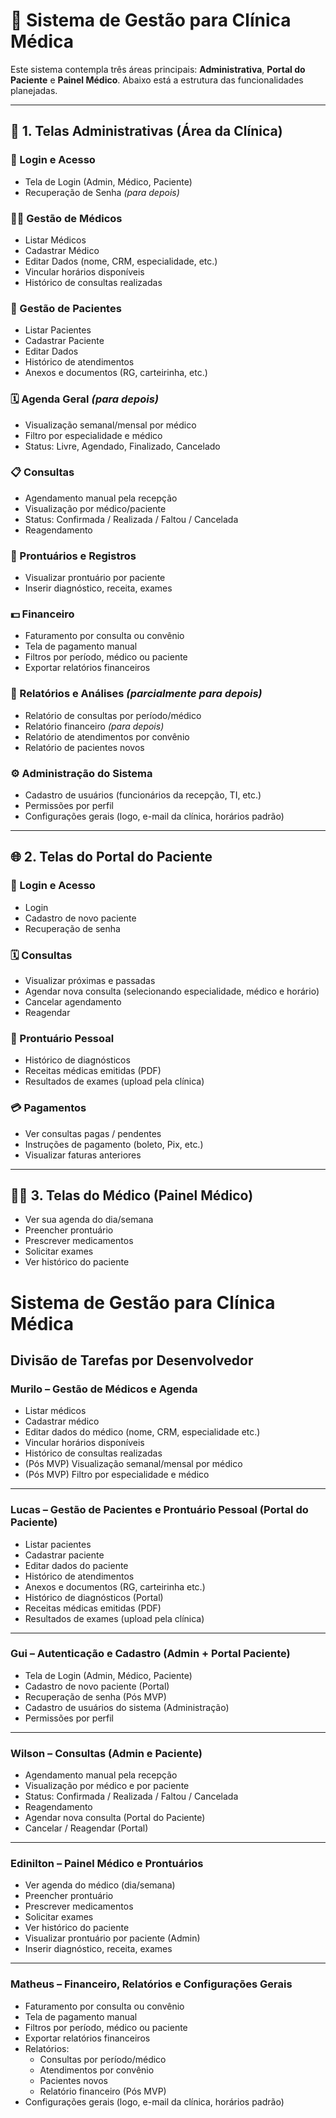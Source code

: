 # 🏥 Sistema de Gestão para Clínica Médica

Este sistema contempla três áreas principais: **Administrativa**, **Portal do Paciente** e **Painel Médico**. Abaixo está a estrutura das funcionalidades planejadas.

---

## 🔧 1. Telas Administrativas (Área da Clínica)

### 🔐 Login e Acesso
- Tela de Login (Admin, Médico, Paciente)
- Recuperação de Senha *(para depois)*

### 🧑‍⚕️ Gestão de Médicos
- Listar Médicos
- Cadastrar Médico
- Editar Dados (nome, CRM, especialidade, etc.)
- Vincular horários disponíveis
- Histórico de consultas realizadas

### 👤 Gestão de Pacientes
- Listar Pacientes
- Cadastrar Paciente
- Editar Dados
- Histórico de atendimentos
- Anexos e documentos (RG, carteirinha, etc.)

### 🗓️ Agenda Geral *(para depois)*
- Visualização semanal/mensal por médico
- Filtro por especialidade e médico
- Status: Livre, Agendado, Finalizado, Cancelado

### 📋 Consultas
- Agendamento manual pela recepção
- Visualização por médico/paciente
- Status: Confirmada / Realizada / Faltou / Cancelada
- Reagendamento

### 🧾 Prontuários e Registros
- Visualizar prontuário por paciente
- Inserir diagnóstico, receita, exames

### 💵 Financeiro
- Faturamento por consulta ou convênio
- Tela de pagamento manual
- Filtros por período, médico ou paciente
- Exportar relatórios financeiros

### 🧠 Relatórios e Análises *(parcialmente para depois)*
- Relatório de consultas por período/médico
- Relatório financeiro *(para depois)*
- Relatório de atendimentos por convênio
- Relatório de pacientes novos

### ⚙️ Administração do Sistema
- Cadastro de usuários (funcionários da recepção, TI, etc.)
- Permissões por perfil
- Configurações gerais (logo, e-mail da clínica, horários padrão)

---

## 🌐 2. Telas do Portal do Paciente

### 🔐 Login e Acesso
- Login
- Cadastro de novo paciente
- Recuperação de senha

### 🗓️ Consultas
- Visualizar próximas e passadas
- Agendar nova consulta (selecionando especialidade, médico e horário)
- Cancelar agendamento
- Reagendar

### 📁 Prontuário Pessoal
- Histórico de diagnósticos
- Receitas médicas emitidas (PDF)
- Resultados de exames (upload pela clínica)

### 💳 Pagamentos
- Ver consultas pagas / pendentes
- Instruções de pagamento (boleto, Pix, etc.)
- Visualizar faturas anteriores

---

## 👩‍⚕️ 3. Telas do Médico (Painel Médico)

- Ver sua agenda do dia/semana
- Preencher prontuário
- Prescrever medicamentos
- Solicitar exames
- Ver histórico do paciente



# Sistema de Gestão para Clínica Médica

## Divisão de Tarefas por Desenvolvedor

### Murilo – Gestão de Médicos e Agenda
- Listar médicos  
- Cadastrar médico  
- Editar dados do médico (nome, CRM, especialidade etc.)  
- Vincular horários disponíveis  
- Histórico de consultas realizadas  
- (Pós MVP) Visualização semanal/mensal por médico  
- (Pós MVP) Filtro por especialidade e médico  

---

### Lucas – Gestão de Pacientes e Prontuário Pessoal (Portal do Paciente)
- Listar pacientes  
- Cadastrar paciente  
- Editar dados do paciente  
- Histórico de atendimentos  
- Anexos e documentos (RG, carteirinha etc.)  
- Histórico de diagnósticos (Portal)  
- Receitas médicas emitidas (PDF)  
- Resultados de exames (upload pela clínica)

---

### Gui – Autenticação e Cadastro (Admin + Portal Paciente)
- Tela de Login (Admin, Médico, Paciente)  
- Cadastro de novo paciente (Portal)  
- Recuperação de senha (Pós MVP)  
- Cadastro de usuários do sistema (Administração)  
- Permissões por perfil  

---

### Wilson – Consultas (Admin e Paciente)
- Agendamento manual pela recepção  
- Visualização por médico e por paciente  
- Status: Confirmada / Realizada / Faltou / Cancelada  
- Reagendamento  
- Agendar nova consulta (Portal do Paciente)  
- Cancelar / Reagendar (Portal)

---

### Edinilton – Painel Médico e Prontuários
- Ver agenda do médico (dia/semana)  
- Preencher prontuário  
- Prescrever medicamentos  
- Solicitar exames  
- Ver histórico do paciente  
- Visualizar prontuário por paciente (Admin)  
- Inserir diagnóstico, receita, exames

---

### Matheus – Financeiro, Relatórios e Configurações Gerais
- Faturamento por consulta ou convênio  
- Tela de pagamento manual  
- Filtros por período, médico ou paciente  
- Exportar relatórios financeiros  
- Relatórios:
  - Consultas por período/médico  
  - Atendimentos por convênio  
  - Pacientes novos  
  - Relatório financeiro (Pós MVP)  
- Configurações gerais (logo, e-mail da clínica, horários padrão)


